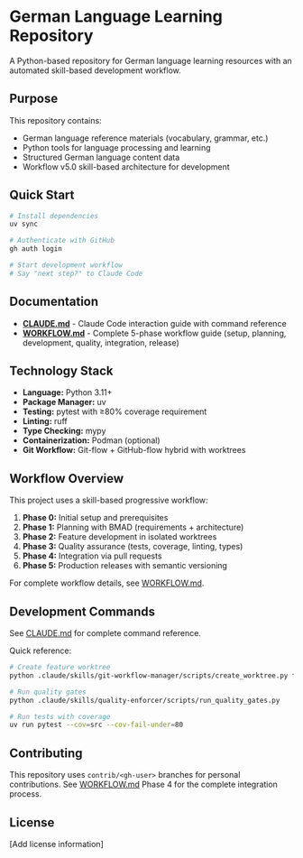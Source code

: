 # German Language Learning Repository

A Python-based repository for German language learning resources with an automated skill-based development workflow.

## Purpose

This repository contains:
- German language reference materials (vocabulary, grammar, etc.)
- Python tools for language processing and learning
- Structured German language content data
- Workflow v5.0 skill-based architecture for development

## Quick Start

```bash
# Install dependencies
uv sync

# Authenticate with GitHub
gh auth login

# Start development workflow
# Say "next step?" to Claude Code
```

## Documentation

- **[CLAUDE.md](CLAUDE.md)** - Claude Code interaction guide with command reference
- **[WORKFLOW.md](WORKFLOW.md)** - Complete 5-phase workflow guide (setup, planning, development, quality, integration, release)

## Technology Stack

- **Language:** Python 3.11+
- **Package Manager:** uv
- **Testing:** pytest with ≥80% coverage requirement
- **Linting:** ruff
- **Type Checking:** mypy
- **Containerization:** Podman (optional)
- **Git Workflow:** Git-flow + GitHub-flow hybrid with worktrees

## Workflow Overview

This project uses a skill-based progressive workflow:

1. **Phase 0:** Initial setup and prerequisites
2. **Phase 1:** Planning with BMAD (requirements + architecture)
3. **Phase 2:** Feature development in isolated worktrees
4. **Phase 3:** Quality assurance (tests, coverage, linting, types)
5. **Phase 4:** Integration via pull requests
6. **Phase 5:** Production releases with semantic versioning

For complete workflow details, see [WORKFLOW.md](WORKFLOW.md).

## Development Commands

See [CLAUDE.md](CLAUDE.md) for complete command reference.

Quick reference:
```bash
# Create feature worktree
python .claude/skills/git-workflow-manager/scripts/create_worktree.py feature <slug> contrib/<user>

# Run quality gates
python .claude/skills/quality-enforcer/scripts/run_quality_gates.py

# Run tests with coverage
uv run pytest --cov=src --cov-fail-under=80
```

## Contributing

This repository uses `contrib/<gh-user>` branches for personal contributions. See [WORKFLOW.md](WORKFLOW.md) Phase 4 for the complete integration process.

## License

[Add license information]

